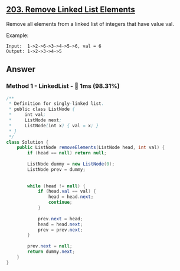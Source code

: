 ## [203. Remove Linked List Elements](https://leetcode.com/problems/remove-linked-list-elements/)

Remove all elements from a linked list of integers that have value val.

Example:
```
Input:  1->2->6->3->4->5->6, val = 6
Output: 1->2->3->4->5
```
## Answer
### Method 1 - LinkedList - :rocket: 1ms (98.31%)
```java
/**
 * Definition for singly-linked list.
 * public class ListNode {
 *     int val;
 *     ListNode next;
 *     ListNode(int x) { val = x; }
 * }
 */
class Solution {
    public ListNode removeElements(ListNode head, int val) {
        if (head == null) return null;
        
        ListNode dummy = new ListNode(0);
        ListNode prev = dummy;
    
        
        while (head != null) {
            if (head.val == val) {
                head = head.next;
                continue;
            }
            
            prev.next = head;
            head = head.next;
            prev = prev.next;
        }
        
        prev.next = null;
        return dummy.next;
    }
}
```
